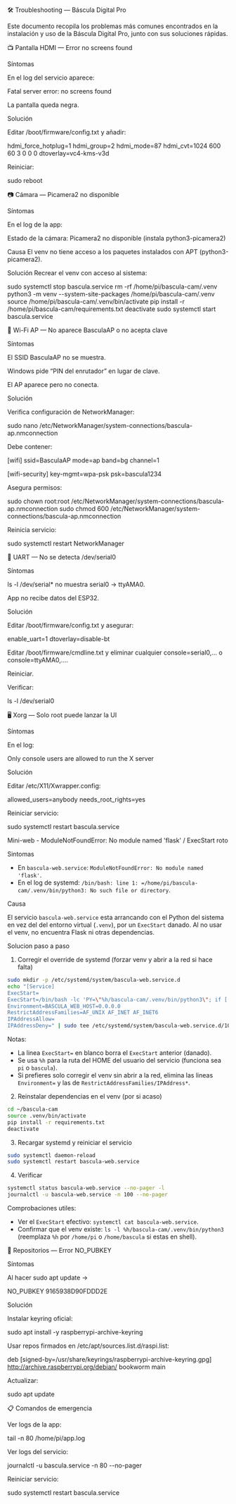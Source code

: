 🛠️ Troubleshooting — Báscula Digital Pro

Este documento recopila los problemas más comunes encontrados en la instalación y uso de la Báscula Digital Pro, junto con sus soluciones rápidas.

📺 Pantalla HDMI — Error no screens found

Síntomas

En el log del servicio aparece:

Fatal server error: no screens found


La pantalla queda negra.

Solución

Editar /boot/firmware/config.txt y añadir:

hdmi_force_hotplug=1
hdmi_group=2
hdmi_mode=87
hdmi_cvt=1024 600 60 3 0 0 0
dtoverlay=vc4-kms-v3d


Reiniciar:

sudo reboot

📷 Cámara — Picamera2 no disponible

Síntomas

En el log de la app:

Estado de la cámara: Picamera2 no disponible (instala python3-picamera2)


Causa
El venv no tiene acceso a los paquetes instalados con APT (python3-picamera2).

Solución
Recrear el venv con acceso al sistema:

sudo systemctl stop bascula.service
rm -rf /home/pi/bascula-cam/.venv
python3 -m venv --system-site-packages /home/pi/bascula-cam/.venv
source /home/pi/bascula-cam/.venv/bin/activate
pip install -r /home/pi/bascula-cam/requirements.txt
deactivate
sudo systemctl start bascula.service

📡 Wi-Fi AP — No aparece BasculaAP o no acepta clave

Síntomas

El SSID BasculaAP no se muestra.

Windows pide “PIN del enrutador” en lugar de clave.

El AP aparece pero no conecta.

Solución

Verifica configuración de NetworkManager:

sudo nano /etc/NetworkManager/system-connections/bascula-ap.nmconnection


Debe contener:

[wifi]
ssid=BasculaAP
mode=ap
band=bg
channel=1

[wifi-security]
key-mgmt=wpa-psk
psk=bascula1234


Asegura permisos:

sudo chown root:root /etc/NetworkManager/system-connections/bascula-ap.nmconnection
sudo chmod 600 /etc/NetworkManager/system-connections/bascula-ap.nmconnection


Reinicia servicio:

sudo systemctl restart NetworkManager

🔌 UART — No se detecta /dev/serial0

Síntomas

ls -l /dev/serial* no muestra serial0 → ttyAMA0.

App no recibe datos del ESP32.

Solución

Editar /boot/firmware/config.txt y asegurar:

enable_uart=1
dtoverlay=disable-bt


Editar /boot/firmware/cmdline.txt y eliminar cualquier console=serial0,… o console=ttyAMA0,….

Reiniciar.

Verificar:

ls -l /dev/serial0

🖥️ Xorg — Solo root puede lanzar la UI

Síntomas

En el log:

Only console users are allowed to run the X server


Solución

Editar /etc/X11/Xwrapper.config:

allowed_users=anybody
needs_root_rights=yes


Reiniciar servicio:

sudo systemctl restart bascula.service

Mini-web - ModuleNotFoundError: No module named 'flask' / ExecStart roto

Sintomas

- En `bascula-web.service`: `ModuleNotFoundError: No module named 'flask'`.
- En el log de systemd: `/bin/bash: line 1: =/home/pi/bascula-cam/.venv/bin/python3: No such file or directory`.

Causa

El servicio `bascula-web.service` esta arrancando con el Python del sistema en vez del del entorno virtual (`.venv`), por un `ExecStart` danado. Al no usar el venv, no encuentra Flask ni otras dependencias.

Solucion paso a paso

1) Corregir el override de systemd (forzar venv y abrir a la red si hace falta)

```bash
sudo mkdir -p /etc/systemd/system/bascula-web.service.d
echo "[Service]
ExecStart=
ExecStart=/bin/bash -lc 'PY=\"%h/bascula-cam/.venv/bin/python3\"; if [ -x \"$PY\" ]; then exec \"$PY\" -m bascula.services.wifi_config; else exec /usr/bin/python3 -m bascula.services.wifi_config; fi'
Environment=BASCULA_WEB_HOST=0.0.0.0
RestrictAddressFamilies=AF_UNIX AF_INET AF_INET6
IPAddressAllow=
IPAddressDeny=" | sudo tee /etc/systemd/system/bascula-web.service.d/10-venv-and-lan.conf > /dev/null
```

Notas:

- La linea `ExecStart=` en blanco borra el `ExecStart` anterior (danado).
- Se usa `%h` para la ruta del HOME del usuario del servicio (funciona sea `pi` o `bascula`).
- Si prefieres solo corregir el venv sin abrir a la red, elimina las lineas `Environment=` y las de `RestrictAddressFamilies/IPAddress*`.

2) Reinstalar dependencias en el venv (por si acaso)

```bash
cd ~/bascula-cam
source .venv/bin/activate
pip install -r requirements.txt
deactivate
```

3) Recargar systemd y reiniciar el servicio

```bash
sudo systemctl daemon-reload
sudo systemctl restart bascula-web.service
```

4) Verificar

```bash
systemctl status bascula-web.service --no-pager -l
journalctl -u bascula-web.service -n 100 --no-pager
```

Comprobaciones utiles:

- Ver el `ExecStart` efectivo: `systemctl cat bascula-web.service`.
- Confirmar que el venv existe: `ls -l %h/bascula-cam/.venv/bin/python3` (reemplaza `%h` por `/home/pi` o `/home/bascula` si estas en shell).


🔑 Repositorios — Error NO_PUBKEY

Síntomas

Al hacer sudo apt update →

NO_PUBKEY 9165938D90FDDD2E


Solución

Instalar keyring oficial:

sudo apt install -y raspberrypi-archive-keyring


Usar repos firmados en /etc/apt/sources.list.d/raspi.list:

deb [signed-by=/usr/share/keyrings/raspberrypi-archive-keyring.gpg] http://archive.raspberrypi.org/debian/ bookworm main


Actualizar:

sudo apt update

📋 Comandos de emergencia

Ver logs de la app:

tail -n 80 /home/pi/app.log


Ver logs del servicio:

journalctl -u bascula.service -n 80 --no-pager


Reiniciar servicio:

sudo systemctl restart bascula.service
